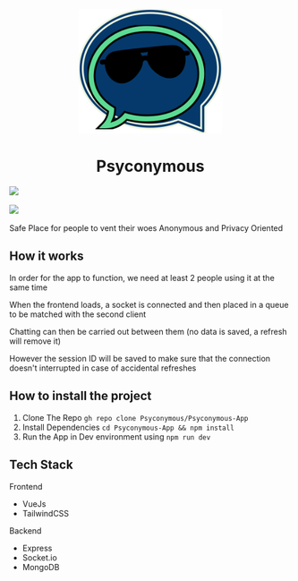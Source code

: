 <p align="center"> 
  <img width="256px" src="./frontend/public/logo.png"></img>

  <h1 align="center"> Psyconymous </h1>

  <img src="https://badges.frapsoft.com/typescript/code/typescript-150x33.png?v=101"></img>
  
  <img src="https://img.shields.io/github/languages/code-size/Psyconymous/Psyconymous-App?style=for-the-badge">
</p>

Safe Place for people to vent their woes
Anonymous and Privacy Oriented

## How it works
In order for the app to function, we need at least 2 people using it at the same time

When the frontend loads, a socket is connected and then placed in a queue to be matched with the second client

Chatting can then be carried out between them
(no data is saved, a refresh will remove it)

However the session ID will be saved to make sure that the connection doesn't interrupted in case of accidental refreshes

## How to install the project

1) Clone The Repo
``` gh repo clone Psyconymous/Psyconymous-App ```
2) Install Dependencies
``` cd Psyconymous-App && npm install ```
3) Run the App in Dev environment using
``` npm run dev ```

## Tech Stack
Frontend
- VueJs
- TailwindCSS

Backend
- Express
- Socket.io
- MongoDB
